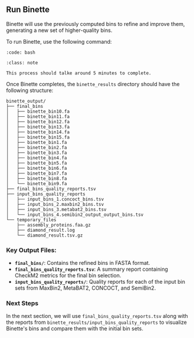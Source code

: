 
## Run Binette

Binette will use the previously computed bins to refine and improve them, generating a new set of higher-quality bins.

To run Binette, use the following command:

```{include} snippets/05_binette.sh
:code: bash
```

```{admonition} ⌛ Expected Time
:class: note

This process should talke around 5 minutes to complete.
```


Once Binette completes, the `binette_results` directory should have the following structure:

```
binette_output/
├── final_bins
│   ├── binette_bin10.fa
│   ├── binette_bin11.fa
│   ├── binette_bin12.fa
│   ├── binette_bin13.fa
│   ├── binette_bin14.fa
│   ├── binette_bin15.fa
│   ├── binette_bin1.fa
│   ├── binette_bin2.fa
│   ├── binette_bin3.fa
│   ├── binette_bin4.fa
│   ├── binette_bin5.fa
│   ├── binette_bin6.fa
│   ├── binette_bin7.fa
│   ├── binette_bin8.fa
│   └── binette_bin9.fa
├── final_bins_quality_reports.tsv
├── input_bins_quality_reports
│   ├── input_bins_1.concoct_bins.tsv
│   ├── input_bins_2.maxbin2_bins.tsv
│   ├── input_bins_3.metabat2_bins.tsv
│   └── input_bins_4.semibin2_output_output_bins.tsv
└── temporary_files
    ├── assembly_proteins.faa.gz
    ├── diamond_result.log
    └── diamond_result.tsv.gz

```

### Key Output Files:

- **`final_bins/`**: Contains the refined bins in FASTA format.
- **`final_bins_quality_reports.tsv`**: A summary report containing CheckM2 metrics for the final bin selection.
- **`input_bins_quality_reports/`**: Quality reports for each of the input bin sets from MaxBin2, MetaBAT2, CONCOCT, and SemiBin2.

### Next Steps

In the next section, we will use `final_bins_quality_reports.tsv` along with the reports from `binette_results/input_bins_quality_reports` to visualize Binette's bins and compare them with the initial bin sets.

